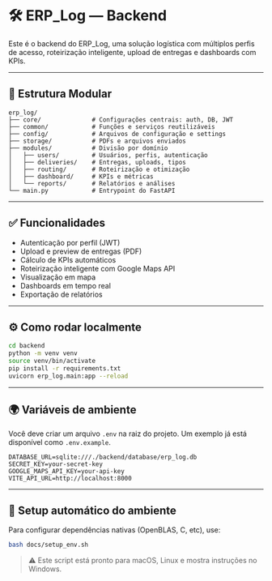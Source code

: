 

# 🛠️ ERP_Log — Backend

Este é o backend do ERP_Log, uma solução logística com múltiplos perfis de acesso, roteirização inteligente, upload de entregas e dashboards com KPIs.

---

## 📁 Estrutura Modular

```
erp_log/
├── core/              # Configurações centrais: auth, DB, JWT
├── common/            # Funções e serviços reutilizáveis
├── config/            # Arquivos de configuração e settings
├── storage/           # PDFs e arquivos enviados
├── modules/           # Divisão por domínio
│   ├── users/         # Usuários, perfis, autenticação
│   ├── deliveries/    # Entregas, uploads, tipos
│   ├── routing/       # Roteirização e otimização
│   ├── dashboard/     # KPIs e métricas
│   └── reports/       # Relatórios e análises
└── main.py            # Entrypoint do FastAPI
```

---

## ✅ Funcionalidades

- Autenticação por perfil (JWT)
- Upload e preview de entregas (PDF)
- Cálculo de KPIs automáticos
- Roteirização inteligente com Google Maps API
- Visualização em mapa
- Dashboards em tempo real
- Exportação de relatórios

---

## ⚙️ Como rodar localmente

```bash
cd backend
python -m venv venv
source venv/bin/activate
pip install -r requirements.txt
uvicorn erp_log.main:app --reload
```

---

## 🌍 Variáveis de ambiente

Você deve criar um arquivo `.env` na raiz do projeto. Um exemplo já está disponível como `.env.example`.

```env
DATABASE_URL=sqlite:///./backend/database/erp_log.db
SECRET_KEY=your-secret-key
GOOGLE_MAPS_API_KEY=your-api-key
VITE_API_URL=http://localhost:8000
```

---

## 🧰 Setup automático do ambiente

Para configurar dependências nativas (OpenBLAS, C, etc), use:

```bash
bash docs/setup_env.sh
```

> ⚠️ Este script está pronto para macOS, Linux e mostra instruções no Windows.